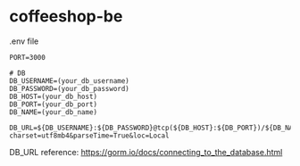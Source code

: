 # coffeeshop-be

.env file

```env
PORT=3000

# DB
DB_USERNAME=(your_db_username)
DB_PASSWORD=(your_db_password)
DB_HOST=(your_db_host)
DB_PORT=(your_db_port)
DB_NAME=(your_db_name)

DB_URL=${DB_USERNAME}:${DB_PASSWORD}@tcp(${DB_HOST}:${DB_PORT})/${DB_NAME}?charset=utf8mb4&parseTime=True&loc=Local
```

DB_URL reference: https://gorm.io/docs/connecting_to_the_database.html